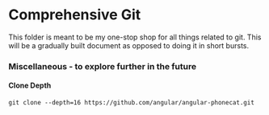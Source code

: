# Comprehensive Git

This folder is meant to be my one-stop shop for all things related to git. This will be a gradually built document as opposed to doing it in short bursts.

### Miscellaneous - to explore further in the future

#### Clone Depth

```
git clone --depth=16 https://github.com/angular/angular-phonecat.git
```
